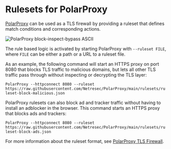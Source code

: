 # Rulesets for PolarProxy
[PolarProxy](https://www.netresec.com/?page=PolarProxy) can be used as a TLS firewall by providing a ruleset that defines match conditions and corresponding actions.

![PolarProxy block-inspect-bypass ASCII](https://media.netresec.com/images/PolarProxy_block-inspect-bypass-ascii_520x380.png)

The rule based logic is activated by starting PolarProxy with `--ruleset FILE`, where `FILE` can be either a path or a URL to a ruleset file.

As an example, the following command will start an HTTPS proxy on port 8080 that blocks TLS traffic to malicious domains, but lets all other TLS traffic pass through without inspecting or decrypting the TLS layer:

`PolarProxy --httpconnect 8080 --ruleset https://raw.githubusercontent.com/Netresec/PolarProxy/main/rulesets/ruleset-block-malicious.json`

PolarProxy rulesets can also block ad and tracker traffic without having to install an adblocker in the browser. This command starts an HTTPS proxy that blocks ads and trackers:

`PolarProxy --httpconnect 8080 --ruleset https://raw.githubusercontent.com/Netresec/PolarProxy/main/rulesets/ruleset-block-ads.json`

For more information about the ruleset format, see [PolarProxy TLS Firewall](https://www.netresec.com/?page=TlsFirewall).
